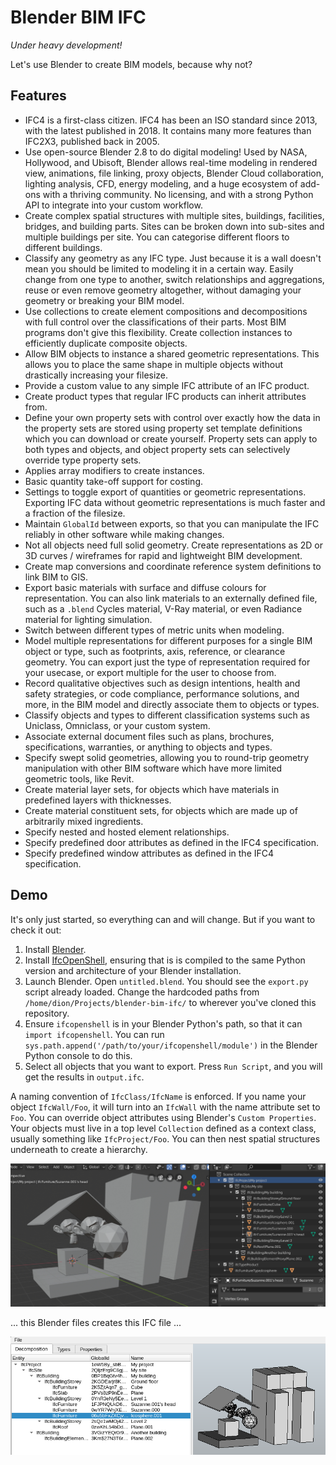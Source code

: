 # Blender BIM IFC

_Under heavy development!_

Let's use Blender to create BIM models, because why not?

## Features

 - IFC4 is a first-class citizen. IFC4 has been an ISO standard since 2013, with
   the latest published in 2018. It contains many more features than IFC2X3,
   published back in 2005.
 - Use open-source Blender 2.8 to do digital modeling! Used by NASA, Hollywood,
   and Ubisoft, Blender allows real-time modeling in rendered view, animations,
   file linking, proxy objects, Blender Cloud collaboration, lighting analysis,
   CFD, energy modeling, and a huge ecosystem of add-ons with a thriving
   community. No licensing, and with a strong Python API to integrate into your
   custom workflow.
 - Create complex spatial structures with multiple sites, buildings, facilities,
   bridges, and building parts. Sites can be broken down into sub-sites and
   multiple buildings per site. You can categorise different floors to different
   buildings.
 - Classify any geometry as any IFC type. Just because it is a wall doesn't
   mean you should be limited to modeling it in a certain way. Easily change
   from one type to another, switch relationships and aggregations, reuse or
   even remove geometry altogether, without damaging your geometry or breaking
   your BIM model.
 - Use collections to create element compositions and decompositions with full
   control over the classifications of their parts. Most BIM programs don't give
   this flexibility. Create collection instances to efficiently duplicate
   composite objects.
 - Allow BIM objects to instance a shared geometric representations. This allows
   you to place the same shape in multiple objects without drastically
   increasing your filesize.
 - Provide a custom value to any simple IFC attribute of an IFC product.
 - Create product types that regular IFC products can inherit attributes from.
 - Define your own property sets with control over exactly how the data in the
   property sets are stored using property set template definitions which you
   can download or create yourself. Property sets can apply to both types and
   objects, and object property sets can selectively override type property
   sets.
 - Applies array modifiers to create instances.
 - Basic quantity take-off support for costing.
 - Settings to toggle export of quantities or geometric representations.
   Exporting IFC data without geometric representations is much faster and a
   fraction of the filesize.
 - Maintain `GlobalId` between exports, so that you can manipulate the IFC
   reliably in other software while making changes.
 - Not all objects need full solid geometry. Create representations as 2D or 3D
   curves / wireframes for rapid and lightweight BIM development.
 - Create map conversions and coordinate reference system definitions to link
   BIM to GIS.
 - Export basic materials with surface and diffuse colours for representation.
   You can also link materials to an externally defined file, such as a `.blend`
   Cycles material, V-Ray material, or even Radiance material for lighting
   simulation.
 - Switch between different types of metric units when modeling.
 - Model multiple representations for different purposes for a single BIM
   object or type, such as footprints, axis, reference, or clearance geometry.
   You can export just the type of representation required for your usecase, or
   export multiple for the user to choose from.
 - Record qualitative objectives such as design intentions, health and safety
   strategies, or code compliance, performance solutions, and more, in the BIM
   model and directly associate them to objects or types.
 - Classify objects and types to different classification systems such as
   Uniclass, Omniclass, or your custom system.
 - Associate external document files such as plans, brochures, specifications,
   warranties, or anything to objects and types.
 - Specify swept solid geometries, allowing you to round-trip geometry
   manipulation with other BIM software which have more limited geometric tools,
   like Revit.
 - Create material layer sets, for objects which have materials in predefined
   layers with thicknesses.
 - Create material constituent sets, for objects which are made up of
   arbitrarily mixed ingredients.
 - Specify nested and hosted element relationships.
 - Specify predefined door attributes as defined in the IFC4 specification.
 - Specify predefined window attributes as defined in the IFC4 specification.

## Demo

It's only just started, so everything can and will change. But if you want to
check it out:

 1. Install [Blender](https://www.blender.org/).
 2. Install [IfcOpenShell](https://github.com/IfcOpenShell/IfcOpenShell),
    ensuring that is is compiled to the same Python version and architecture of
    your Blender installation.
 3. Launch Blender. Open `untitled.blend`. You should see the `export.py`
    script already loaded. Change the hardcoded paths from
    `/home/dion/Projects/blender-bim-ifc/` to wherever you've cloned this
    repository.
 4. Ensure `ifcopenshell` is in your Blender Python's path, so that it can
    `import ifcopenshell`. You can run
    `sys.path.append('/path/to/your/ifcopenshell/module')` in the Blender Python
    console to do this.
 5. Select all objects that you want to export. Press `Run Script`, and you will
    get the results in `output.ifc`.

A naming convention of `IfcClass/IfcName` is enforced. If you name your object
`IfcWall/Foo`, it will turn into an `IfcWall` with the name attribute set to
`Foo`. You can override object attributes using Blender's `Custom Properties`.
Your objects must live in a top level `Collection` defined as a context class,
usually something like `IfcProject/Foo`. You can then nest spatial structures
underneath to create a hierarchy.

![Blender screenshot](blender-screenshot.png)

... this Blender files creates this IFC file ...

![IfcOpenShell screenshot](ifcopenshell-screenshot.png)
